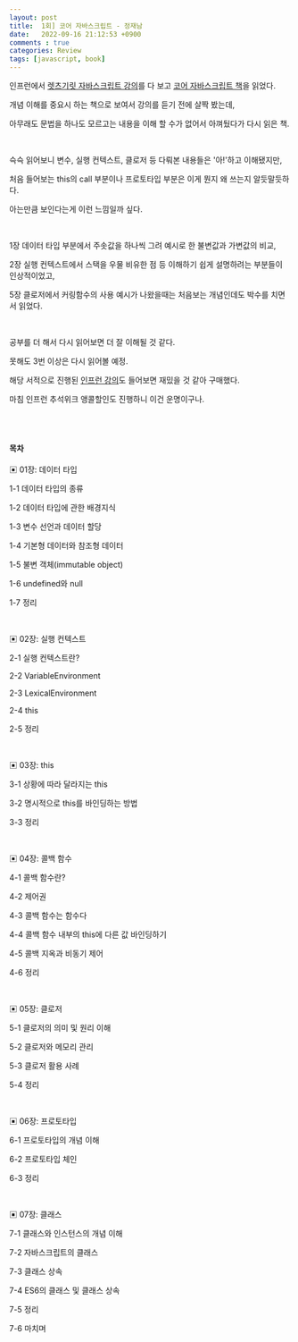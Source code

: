 ```yaml
---
layout: post
title:  1회] 코어 자바스크립트 - 정재남
date:   2022-09-16 21:12:53 +0900
comments : true
categories: Review
tags: [javascript, book]
---
```


인프런에서 [렛츠기릿 자바스크립트 강의](https://www.inflearn.com/course/%EB%A0%88%EC%B8%A0%EA%B8%B0%EB%A6%BF-%EC%9E%90%EB%B0%94%EC%8A%A4%ED%81%AC%EB%A6%BD%ED%8A%B8)를 다 보고 [코어 자바스크립트 책](https://search.shopping.naver.com/book/catalog/32466950627)을 읽었다.

개념 이해를 중요시 하는 책으로 보여서 강의를 듣기 전에 살짝 봤는데,

아무래도 문법을 하나도 모르고는 내용을 이해 할 수가 없어서 아껴뒀다가 다시 읽은 책.

<br>

슥슥 읽어보니 변수, 실행 컨텍스트, 클로저 등 다뤄본 내용들은 '아!'하고 이해됐지만,

처음 들어보는 this의 call 부분이나 프로토타입 부분은 이게 뭔지 왜 쓰는지 알듯말듯하다.

아는만큼 보인다는게 이런 느낌일까 싶다.

<br>

1장 데이터 타입 부분에서 주솟값을 하나씩 그려 예시로 한 불변값과 가변값의 비교,

2장 실행 컨텍스트에서 스택을 우물 비유한 점 등 이해하기 쉽게 설명하려는 부분들이 인상적이었고,

5장 클로저에서 커링함수의 사용 예시가 나왔을때는 처음보는 개념인데도 박수를 치면서 읽었다.

<br>

공부를 더 해서 다시 읽어보면 더 잘 이해될 것 같다.

못해도 3번 이상은 다시 읽어볼 예정. 

해당 서적으로 진행된 [인프런 강의](https://www.inflearn.com/course/%ED%95%B5%EC%8B%AC%EA%B0%9C%EB%85%90-javascript-flow/)도 들어보면 재밌을 것 같아 구매했다.

마침 인프런 추석위크 앵콜할인도 진행하니 이건 운명이구나.

<br>

<br>

#### 목차

▣ 01장: 데이터 타입

1-1 데이터 타입의 종류

1-2 데이터 타입에 관한 배경지식

1-3 변수 선언과 데이터 할당

1-4 기본형 데이터와 참조형 데이터

1-5 불변 객체(immutable object)

1-6 undefined와 null

1-7 정리

<br>

▣ 02장: 실행 컨텍스트

2-1 실행 컨텍스트란?

2-2 VariableEnvironment

2-3 LexicalEnvironment

2-4 this

2-5 정리

<br>

▣ 03장: this

3-1 상황에 따라 달라지는 this

3-2 명시적으로 this를 바인딩하는 방법

3-3 정리

<br>

▣ 04장: 콜백 함수

4-1 콜백 함수란?

4-2 제어권

4-3 콜백 함수는 함수다

4-4 콜백 함수 내부의 this에 다른 값 바인딩하기

4-5 콜백 지옥과 비동기 제어

4-6 정리

<br>

▣ 05장: 클로저

5-1 클로저의 의미 및 원리 이해

5-2 클로저와 메모리 관리

5-3 클로저 활용 사례

5-4 정리

<br>

▣ 06장: 프로토타입

6-1 프로토타입의 개념 이해

6-2 프로토타입 체인

6-3 정리

<br>

▣ 07장: 클래스

7-1 클래스와 인스턴스의 개념 이해

7-2 자바스크립트의 클래스

7-3 클래스 상속

7-4 ES6의 클래스 및 클래스 상속

7-5 정리

7-6 마치며

